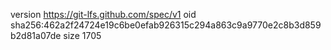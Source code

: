 version https://git-lfs.github.com/spec/v1
oid sha256:462a2f24724e19c6be0efab926315c294a863c9a9770e2c8b3d859b2d81a07de
size 1705
